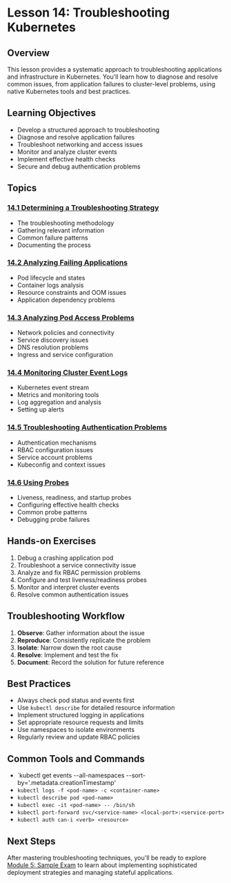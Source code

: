 # Lesson 14: Troubleshooting Kubernetes

## Overview
This lesson provides a systematic approach to troubleshooting applications and infrastructure in Kubernetes. You'll learn how to diagnose and resolve common issues, from application failures to cluster-level problems, using native Kubernetes tools and best practices.

## Learning Objectives
- Develop a structured approach to troubleshooting
- Diagnose and resolve application failures
- Troubleshoot networking and access issues
- Monitor and analyze cluster events
- Implement effective health checks
- Secure and debug authentication problems

## Topics

### [14.1 Determining a Troubleshooting Strategy](14_1_Determining_a_Troubleshooting_Strategy/14_1_Determining_a_Troubleshooting_Strategy.md)
- The troubleshooting methodology
- Gathering relevant information
- Common failure patterns
- Documenting the process

### [14.2 Analyzing Failing Applications](14_2_Analyzing_Failing_Applications/14_2_Analyzing_Failing_Applications.md)
- Pod lifecycle and states
- Container logs analysis
- Resource constraints and OOM issues
- Application dependency problems

### [14.3 Analyzing Pod Access Problems](14_3_Analyzing_Pod_Access_Problems/14_3_Analyzing_Pod_Access_Problems.md)
- Network policies and connectivity
- Service discovery issues
- DNS resolution problems
- Ingress and service configuration

### [14.4 Monitoring Cluster Event Logs](14_4_Monitoring_Cluster_Event_Logs/14_4_Monitoring_Cluster_Event_Logs.md)
- Kubernetes event stream
- Metrics and monitoring tools
- Log aggregation and analysis
- Setting up alerts

### [14.5 Troubleshooting Authentication Problems](14_5_Troubleshooting_Authentication_Problems/14_5_Troubleshooting_Authentication_Problems.md)
- Authentication mechanisms
- RBAC configuration issues
- Service account problems
- Kubeconfig and context issues

### [14.6 Using Probes](14_6_Using_Probes/14_6_Using_Probes.md)
- Liveness, readiness, and startup probes
- Configuring effective health checks
- Common probe patterns
- Debugging probe failures

## Hands-on Exercises
1. Debug a crashing application pod
2. Troubleshoot a service connectivity issue
3. Analyze and fix RBAC permission problems
4. Configure and test liveness/readiness probes
5. Monitor and interpret cluster events
6. Resolve common authentication issues

## Troubleshooting Workflow
1. **Observe**: Gather information about the issue
2. **Reproduce**: Consistently replicate the problem
3. **Isolate**: Narrow down the root cause
4. **Resolve**: Implement and test the fix
5. **Document**: Record the solution for future reference

## Best Practices
- Always check pod status and events first
- Use `kubectl describe` for detailed resource information
- Implement structured logging in applications
- Set appropriate resource requests and limits
- Use namespaces to isolate environments
- Regularly review and update RBAC policies

## Common Tools and Commands
- `kubectl get events --all-namespaces --sort-by='.metadata.creationTimestamp'
- `kubectl logs -f <pod-name> -c <container-name>`
- `kubectl describe pod <pod-name>`
- `kubectl exec -it <pod-name> -- /bin/sh`
- `kubectl port-forward svc/<service-name> <local-port>:<service-port>`
- `kubectl auth can-i <verb> <resource>`

## Next Steps
After mastering troubleshooting techniques, you'll be ready to explore [Module 5: Sample Exam](../../Module5_Sample_Exam/index.md) to learn about implementing sophisticated deployment strategies and managing stateful applications.